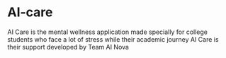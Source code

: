 # AI-care
AI Care is the mental wellness application made specially for college students who face a lot of stress while their academic journey AI Care is their support developed by Team AI Nova
